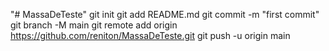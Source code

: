 "# MassaDeTeste"  git init git add README.md git commit -m "first commit" git branch -M main git remote add origin https://github.com/reniton/MassaDeTeste.git git push -u origin main
